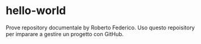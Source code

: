 # hello-world
Prove repository documentale by Roberto Federico.
Uso questo repoisitory per imparare a gestire un progetto con GitHub.
